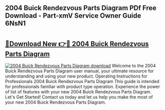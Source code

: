 ## 2004 Buick Rendezvous Parts Diagram PDf Free Download - Part-xmV Service Owner Guide 6NsN1

# <h2><a href="http://dfhuhte.blite.top/?on=2004+Buick+Rendezvous+Parts+Diagram">🔗Download New 👉🔴 2004 Buick Rendezvous Parts Diagram</a></h2>

[![2004 Buick Rendezvous Parts Diagram download](https://i.imgur.com/lujVjoI.png)](http://dfhuhte.blite.top/?on=2004+Buick+Rendezvous+Parts+Diagram)
Welcome to the 2004 Buick Rendezvous Parts Diagram user manual, your ultimate resource for understanding and using your new product. Operating Instructions for Professionals 2004 Buick Rendezvous Parts Diagram This guide is intended for professionals familiar with product type operation. Experience the power of list of features with your new 2004 Buick Rendezvous Parts Diagram. Let's Get Started! Contact us today and let us help you make the most of your new 2004 Buick Rendezvous Parts Diagram.
